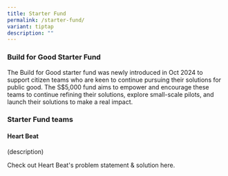 ```yaml
---
title: Starter Fund
permalink: /starter-fund/
variant: tiptap
description: ""
---
```

<h3><strong>Build for Good Starter Fund</strong></h3>
<p>The Build for Good starter fund was newly introduced in Oct 2024 to support
citizen teams who are keen to continue pursuing their solutions for public
good. The S$5,000 fund aims to empower and encourage these teams to continue
refining their solutions, explore small-scale pilots, and launch their
solutions to make a real impact.</p>
<h3><strong>Starter Fund teams</strong></h3>
<h4>Heart Beat</h4>
<p>(description)</p>
<p>Check out Heart Beat's problem statement &amp; solution here.</p>
<p></p>
